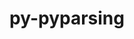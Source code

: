 ---
title: "py-pyparsing"
layout: cache
categories: [package, develop]
meta: {"versions": ["3.0.6", "3.0.9"], "compilers": ["gcc@=11.1.0", "gcc@=11.3.0", "gcc@=7.3.1", "gcc@=7.5.0", "gcc@=8.4.0"], "oss": ["amzn2", "ubuntu18.04", "ubuntu20.04", "ubuntu22.04"], "platforms": ["linux"], "targets": ["ivybridge", "ppc64le", "x86_64", "x86_64_v3"], "stacks": ["data-vis-sdk", "e4s", "e4s-power", "ml-linux-x86_64-cpu", "ml-linux-x86_64-cuda", "ml-linux-x86_64-rocm", "radiuss", "tutorial"], "num_specs": 97, "num_specs_by_stack": {"radiuss": 75, "tutorial": 1, "e4s-power": 2, "data-vis-sdk": 2, "e4s": 3, "ml-linux-x86_64-cpu": 5, "ml-linux-x86_64-rocm": 4, "ml-linux-x86_64-cuda": 5}}
spec_details: [{"hash": "6eab7hojpsr26nyux6ymzjxbr7caxrgn", "compiler": "gcc@=7.3.1", "versions": ["3.0.9"], "os": "amzn2", "platform": "linux", "target": "ivybridge", "variants": ["build_system=python_pip"], "stacks": [], "size": "-", "tarball": "https://binaries.spack.io/develop/build_cache/linux-amzn2-ivybridge/gcc-7.3.1/py-pyparsing-3.0.9/linux-amzn2-ivybridge-gcc-7.3.1-py-pyparsing-3.0.9-6eab7hojpsr26nyux6ymzjxbr7caxrgn.spack"}, {"hash": "jjn2sfszaa3foebxvyvkwyo4tvmhubjy", "compiler": "gcc@=7.3.1", "versions": ["3.0.9"], "os": "amzn2", "platform": "linux", "target": "ivybridge", "variants": ["build_system=python_pip"], "stacks": [], "size": "-", "tarball": "https://binaries.spack.io/develop/build_cache/linux-amzn2-ivybridge/gcc-7.3.1/py-pyparsing-3.0.9/linux-amzn2-ivybridge-gcc-7.3.1-py-pyparsing-3.0.9-jjn2sfszaa3foebxvyvkwyo4tvmhubjy.spack"}, {"hash": "g5ir6atklud7c2axrdtz3sztp4mkqqks", "compiler": "gcc@=7.3.1", "versions": ["3.0.9"], "os": "amzn2", "platform": "linux", "target": "ivybridge", "variants": ["build_system=python_pip"], "stacks": [], "size": "-", "tarball": "https://binaries.spack.io/develop/build_cache/linux-amzn2-ivybridge/gcc-7.3.1/py-pyparsing-3.0.9/linux-amzn2-ivybridge-gcc-7.3.1-py-pyparsing-3.0.9-g5ir6atklud7c2axrdtz3sztp4mkqqks.spack"}, {"hash": "4suhq4ezf2lz743jtpaxf5676h5j4vy7", "compiler": "gcc@=7.3.1", "versions": ["3.0.9"], "os": "amzn2", "platform": "linux", "target": "ivybridge", "variants": ["build_system=python_pip"], "stacks": [], "size": "-", "tarball": "https://binaries.spack.io/develop/build_cache/linux-amzn2-ivybridge/gcc-7.3.1/py-pyparsing-3.0.9/linux-amzn2-ivybridge-gcc-7.3.1-py-pyparsing-3.0.9-4suhq4ezf2lz743jtpaxf5676h5j4vy7.spack"}, {"hash": "o3qt3jfb242plnegpaf7z625ng5r3353", "compiler": "gcc@=7.3.1", "versions": ["3.0.9"], "os": "amzn2", "platform": "linux", "target": "x86_64_v3", "variants": ["build_system=python_pip"], "stacks": [], "size": "-", "tarball": "https://binaries.spack.io/develop/build_cache/linux-amzn2-x86_64_v3/gcc-7.3.1/py-pyparsing-3.0.9/linux-amzn2-x86_64_v3-gcc-7.3.1-py-pyparsing-3.0.9-o3qt3jfb242plnegpaf7z625ng5r3353.spack"}, {"hash": "sx33c3pxsw44rz5aovict6h5efrvk4pk", "compiler": "gcc@=7.3.1", "versions": ["3.0.9"], "os": "amzn2", "platform": "linux", "target": "x86_64_v3", "variants": [], "stacks": [], "size": "-", "tarball": "https://binaries.spack.io/develop/build_cache/linux-amzn2-x86_64_v3/gcc-7.3.1/py-pyparsing-3.0.9/linux-amzn2-x86_64_v3-gcc-7.3.1-py-pyparsing-3.0.9-sx33c3pxsw44rz5aovict6h5efrvk4pk.spack"}, {"hash": "yj6ngqzgdegub4tageku7uoeyxsmeyxz", "compiler": "gcc@=7.3.1", "versions": ["3.0.9"], "os": "amzn2", "platform": "linux", "target": "x86_64_v3", "variants": [], "stacks": [], "size": "-", "tarball": "https://binaries.spack.io/develop/build_cache/linux-amzn2-x86_64_v3/gcc-7.3.1/py-pyparsing-3.0.9/linux-amzn2-x86_64_v3-gcc-7.3.1-py-pyparsing-3.0.9-yj6ngqzgdegub4tageku7uoeyxsmeyxz.spack"}, {"hash": "h5failn5tyhzbwj7suad54jhrd42cwac", "compiler": "gcc@=7.3.1", "versions": ["3.0.9"], "os": "amzn2", "platform": "linux", "target": "x86_64_v3", "variants": ["build_system=python_pip"], "stacks": [], "size": "-", "tarball": "https://binaries.spack.io/develop/build_cache/linux-amzn2-x86_64_v3/gcc-7.3.1/py-pyparsing-3.0.9/linux-amzn2-x86_64_v3-gcc-7.3.1-py-pyparsing-3.0.9-h5failn5tyhzbwj7suad54jhrd42cwac.spack"}, {"hash": "5iuyduxvinqh77r6dhel73rtgp56ns6e", "compiler": "gcc@=7.3.1", "versions": ["3.0.9"], "os": "amzn2", "platform": "linux", "target": "x86_64_v3", "variants": ["build_system=python_pip"], "stacks": [], "size": "-", "tarball": "https://binaries.spack.io/develop/build_cache/linux-amzn2-x86_64_v3/gcc-7.3.1/py-pyparsing-3.0.9/linux-amzn2-x86_64_v3-gcc-7.3.1-py-pyparsing-3.0.9-5iuyduxvinqh77r6dhel73rtgp56ns6e.spack"}, {"hash": "kwcgqtyysvcxwqcg6hlax4by2ratp6dj", "compiler": "gcc@=7.5.0", "versions": ["3.0.6"], "os": "ubuntu18.04", "platform": "linux", "target": "x86_64", "variants": [], "stacks": ["radiuss"], "size": "-", "tarball": "https://binaries.spack.io/develop/build_cache/linux-ubuntu18.04-x86_64/gcc-7.5.0/py-pyparsing-3.0.6/linux-ubuntu18.04-x86_64-gcc-7.5.0-py-pyparsing-3.0.6-kwcgqtyysvcxwqcg6hlax4by2ratp6dj.spack"}, {"hash": "eker4owxdkiyov25nwmnqyddxrpr2sua", "compiler": "gcc@=7.5.0", "versions": ["3.0.6"], "os": "ubuntu18.04", "platform": "linux", "target": "x86_64", "variants": [], "stacks": ["radiuss"], "size": "-", "tarball": "https://binaries.spack.io/develop/build_cache/linux-ubuntu18.04-x86_64/gcc-7.5.0/py-pyparsing-3.0.6/linux-ubuntu18.04-x86_64-gcc-7.5.0-py-pyparsing-3.0.6-eker4owxdkiyov25nwmnqyddxrpr2sua.spack"}, {"hash": "bi6bdtulbajnmavhscx3pvhd55yptgra", "compiler": "gcc@=7.5.0", "versions": ["3.0.6"], "os": "ubuntu18.04", "platform": "linux", "target": "x86_64", "variants": [], "stacks": ["radiuss"], "size": "-", "tarball": "https://binaries.spack.io/develop/build_cache/linux-ubuntu18.04-x86_64/gcc-7.5.0/py-pyparsing-3.0.6/linux-ubuntu18.04-x86_64-gcc-7.5.0-py-pyparsing-3.0.6-bi6bdtulbajnmavhscx3pvhd55yptgra.spack"}, {"hash": "d2oygwkuydjeg7xno7f6ghobtv46t6e3", "compiler": "gcc@=7.5.0", "versions": ["3.0.6"], "os": "ubuntu18.04", "platform": "linux", "target": "x86_64", "variants": [], "stacks": ["radiuss"], "size": "-", "tarball": "https://binaries.spack.io/develop/build_cache/linux-ubuntu18.04-x86_64/gcc-7.5.0/py-pyparsing-3.0.6/linux-ubuntu18.04-x86_64-gcc-7.5.0-py-pyparsing-3.0.6-d2oygwkuydjeg7xno7f6ghobtv46t6e3.spack"}, {"hash": "ynpvetulfb4dreph3tditbsetzxo7srx", "compiler": "gcc@=7.5.0", "versions": ["3.0.6"], "os": "ubuntu18.04", "platform": "linux", "target": "x86_64", "variants": [], "stacks": ["radiuss"], "size": "-", "tarball": "https://binaries.spack.io/develop/build_cache/linux-ubuntu18.04-x86_64/gcc-7.5.0/py-pyparsing-3.0.6/linux-ubuntu18.04-x86_64-gcc-7.5.0-py-pyparsing-3.0.6-ynpvetulfb4dreph3tditbsetzxo7srx.spack"}, {"hash": "lif3ju64g6nenwte5of6t425th2wjoo6", "compiler": "gcc@=7.5.0", "versions": ["3.0.6"], "os": "ubuntu18.04", "platform": "linux", "target": "x86_64", "variants": [], "stacks": ["radiuss"], "size": "-", "tarball": "https://binaries.spack.io/develop/build_cache/linux-ubuntu18.04-x86_64/gcc-7.5.0/py-pyparsing-3.0.6/linux-ubuntu18.04-x86_64-gcc-7.5.0-py-pyparsing-3.0.6-lif3ju64g6nenwte5of6t425th2wjoo6.spack"}, {"hash": "7at2zskxthhsd5rgnx7srchodvubu75g", "compiler": "gcc@=7.5.0", "versions": ["3.0.6"], "os": "ubuntu18.04", "platform": "linux", "target": "x86_64", "variants": [], "stacks": ["radiuss"], "size": "-", "tarball": "https://binaries.spack.io/develop/build_cache/linux-ubuntu18.04-x86_64/gcc-7.5.0/py-pyparsing-3.0.6/linux-ubuntu18.04-x86_64-gcc-7.5.0-py-pyparsing-3.0.6-7at2zskxthhsd5rgnx7srchodvubu75g.spack"}, {"hash": "wilnvvcqv3lz3egteqsjyghjujhao5w7", "compiler": "gcc@=7.5.0", "versions": ["3.0.6"], "os": "ubuntu18.04", "platform": "linux", "target": "x86_64", "variants": [], "stacks": ["radiuss"], "size": "-", "tarball": "https://binaries.spack.io/develop/build_cache/linux-ubuntu18.04-x86_64/gcc-7.5.0/py-pyparsing-3.0.6/linux-ubuntu18.04-x86_64-gcc-7.5.0-py-pyparsing-3.0.6-wilnvvcqv3lz3egteqsjyghjujhao5w7.spack"}, {"hash": "ycetvnrrid4lzaew7jcde5uqdhebm6co", "compiler": "gcc@=7.5.0", "versions": ["3.0.6"], "os": "ubuntu18.04", "platform": "linux", "target": "x86_64", "variants": [], "stacks": ["radiuss"], "size": "-", "tarball": "https://binaries.spack.io/develop/build_cache/linux-ubuntu18.04-x86_64/gcc-7.5.0/py-pyparsing-3.0.6/linux-ubuntu18.04-x86_64-gcc-7.5.0-py-pyparsing-3.0.6-ycetvnrrid4lzaew7jcde5uqdhebm6co.spack"}, {"hash": "iwmnsnwdb74vpmq6gzvnw47dzos74j5l", "compiler": "gcc@=7.5.0", "versions": ["3.0.6"], "os": "ubuntu18.04", "platform": "linux", "target": "x86_64", "variants": [], "stacks": ["radiuss"], "size": "-", "tarball": "https://binaries.spack.io/develop/build_cache/linux-ubuntu18.04-x86_64/gcc-7.5.0/py-pyparsing-3.0.6/linux-ubuntu18.04-x86_64-gcc-7.5.0-py-pyparsing-3.0.6-iwmnsnwdb74vpmq6gzvnw47dzos74j5l.spack"}, {"hash": "lawbgk5xebprybsckkjbeqiioj6vhscf", "compiler": "gcc@=7.5.0", "versions": ["3.0.6"], "os": "ubuntu18.04", "platform": "linux", "target": "x86_64", "variants": [], "stacks": ["radiuss"], "size": "-", "tarball": "https://binaries.spack.io/develop/build_cache/linux-ubuntu18.04-x86_64/gcc-7.5.0/py-pyparsing-3.0.6/linux-ubuntu18.04-x86_64-gcc-7.5.0-py-pyparsing-3.0.6-lawbgk5xebprybsckkjbeqiioj6vhscf.spack"}, {"hash": "i6w7y4po4geitzfren2mst7giwpgnpvo", "compiler": "gcc@=7.5.0", "versions": ["3.0.6"], "os": "ubuntu18.04", "platform": "linux", "target": "x86_64", "variants": [], "stacks": ["radiuss"], "size": "-", "tarball": "https://binaries.spack.io/develop/build_cache/linux-ubuntu18.04-x86_64/gcc-7.5.0/py-pyparsing-3.0.6/linux-ubuntu18.04-x86_64-gcc-7.5.0-py-pyparsing-3.0.6-i6w7y4po4geitzfren2mst7giwpgnpvo.spack"}, {"hash": "6npvcsxiodmv2yjgqnae776lcjnginnm", "compiler": "gcc@=7.5.0", "versions": ["3.0.6"], "os": "ubuntu18.04", "platform": "linux", "target": "x86_64", "variants": [], "stacks": ["radiuss"], "size": "-", "tarball": "https://binaries.spack.io/develop/build_cache/linux-ubuntu18.04-x86_64/gcc-7.5.0/py-pyparsing-3.0.6/linux-ubuntu18.04-x86_64-gcc-7.5.0-py-pyparsing-3.0.6-6npvcsxiodmv2yjgqnae776lcjnginnm.spack"}, {"hash": "p36qjyed6xqqemzw6ipy65snlo5gzch4", "compiler": "gcc@=7.5.0", "versions": ["3.0.6"], "os": "ubuntu18.04", "platform": "linux", "target": "x86_64", "variants": [], "stacks": ["radiuss"], "size": "-", "tarball": "https://binaries.spack.io/develop/build_cache/linux-ubuntu18.04-x86_64/gcc-7.5.0/py-pyparsing-3.0.6/linux-ubuntu18.04-x86_64-gcc-7.5.0-py-pyparsing-3.0.6-p36qjyed6xqqemzw6ipy65snlo5gzch4.spack"}, {"hash": "yhdzvwleeqkhag26i7ym3rkkfzvcg5ff", "compiler": "gcc@=7.5.0", "versions": ["3.0.6"], "os": "ubuntu18.04", "platform": "linux", "target": "x86_64", "variants": [], "stacks": ["radiuss"], "size": "-", "tarball": "https://binaries.spack.io/develop/build_cache/linux-ubuntu18.04-x86_64/gcc-7.5.0/py-pyparsing-3.0.6/linux-ubuntu18.04-x86_64-gcc-7.5.0-py-pyparsing-3.0.6-yhdzvwleeqkhag26i7ym3rkkfzvcg5ff.spack"}, {"hash": "b5yyvbiceipjefwg2us3h7yadhzsxcdq", "compiler": "gcc@=7.5.0", "versions": ["3.0.6"], "os": "ubuntu18.04", "platform": "linux", "target": "x86_64", "variants": [], "stacks": ["radiuss"], "size": "-", "tarball": "https://binaries.spack.io/develop/build_cache/linux-ubuntu18.04-x86_64/gcc-7.5.0/py-pyparsing-3.0.6/linux-ubuntu18.04-x86_64-gcc-7.5.0-py-pyparsing-3.0.6-b5yyvbiceipjefwg2us3h7yadhzsxcdq.spack"}, {"hash": "aaep2ypedyzksh7i7bgdyng6kpta5gmq", "compiler": "gcc@=7.5.0", "versions": ["3.0.6"], "os": "ubuntu18.04", "platform": "linux", "target": "x86_64", "variants": [], "stacks": ["radiuss"], "size": "-", "tarball": "https://binaries.spack.io/develop/build_cache/linux-ubuntu18.04-x86_64/gcc-7.5.0/py-pyparsing-3.0.6/linux-ubuntu18.04-x86_64-gcc-7.5.0-py-pyparsing-3.0.6-aaep2ypedyzksh7i7bgdyng6kpta5gmq.spack"}, {"hash": "5oolqrqlqp2ny7amzn5zktmq33f56efp", "compiler": "gcc@=7.5.0", "versions": ["3.0.6"], "os": "ubuntu18.04", "platform": "linux", "target": "x86_64", "variants": [], "stacks": ["radiuss"], "size": "-", "tarball": "https://binaries.spack.io/develop/build_cache/linux-ubuntu18.04-x86_64/gcc-7.5.0/py-pyparsing-3.0.6/linux-ubuntu18.04-x86_64-gcc-7.5.0-py-pyparsing-3.0.6-5oolqrqlqp2ny7amzn5zktmq33f56efp.spack"}, {"hash": "5ut4a63ztm7wui6iqq6ms2bbpba4dskj", "compiler": "gcc@=7.5.0", "versions": ["3.0.6"], "os": "ubuntu18.04", "platform": "linux", "target": "x86_64", "variants": [], "stacks": ["radiuss"], "size": "-", "tarball": "https://binaries.spack.io/develop/build_cache/linux-ubuntu18.04-x86_64/gcc-7.5.0/py-pyparsing-3.0.6/linux-ubuntu18.04-x86_64-gcc-7.5.0-py-pyparsing-3.0.6-5ut4a63ztm7wui6iqq6ms2bbpba4dskj.spack"}, {"hash": "k6dtsvfjzgducokjosk3cugmvmlrlt6r", "compiler": "gcc@=7.5.0", "versions": ["3.0.6"], "os": "ubuntu18.04", "platform": "linux", "target": "x86_64", "variants": [], "stacks": ["radiuss"], "size": "-", "tarball": "https://binaries.spack.io/develop/build_cache/linux-ubuntu18.04-x86_64/gcc-7.5.0/py-pyparsing-3.0.6/linux-ubuntu18.04-x86_64-gcc-7.5.0-py-pyparsing-3.0.6-k6dtsvfjzgducokjosk3cugmvmlrlt6r.spack"}, {"hash": "o5v4j4aw5mn2vp2bs7mnq45ct7zr3c4v", "compiler": "gcc@=7.5.0", "versions": ["3.0.6"], "os": "ubuntu18.04", "platform": "linux", "target": "x86_64", "variants": [], "stacks": ["radiuss"], "size": "-", "tarball": "https://binaries.spack.io/develop/build_cache/linux-ubuntu18.04-x86_64/gcc-7.5.0/py-pyparsing-3.0.6/linux-ubuntu18.04-x86_64-gcc-7.5.0-py-pyparsing-3.0.6-o5v4j4aw5mn2vp2bs7mnq45ct7zr3c4v.spack"}, {"hash": "37nnlb57auewbe2zfdshefg3twebxpgi", "compiler": "gcc@=7.5.0", "versions": ["3.0.6"], "os": "ubuntu18.04", "platform": "linux", "target": "x86_64", "variants": [], "stacks": ["radiuss"], "size": "-", "tarball": "https://binaries.spack.io/develop/build_cache/linux-ubuntu18.04-x86_64/gcc-7.5.0/py-pyparsing-3.0.6/linux-ubuntu18.04-x86_64-gcc-7.5.0-py-pyparsing-3.0.6-37nnlb57auewbe2zfdshefg3twebxpgi.spack"}, {"hash": "ib4xvl2ynzeqikhcol252zgpeoyragpq", "compiler": "gcc@=7.5.0", "versions": ["3.0.6"], "os": "ubuntu18.04", "platform": "linux", "target": "x86_64", "variants": [], "stacks": ["radiuss"], "size": "-", "tarball": "https://binaries.spack.io/develop/build_cache/linux-ubuntu18.04-x86_64/gcc-7.5.0/py-pyparsing-3.0.6/linux-ubuntu18.04-x86_64-gcc-7.5.0-py-pyparsing-3.0.6-ib4xvl2ynzeqikhcol252zgpeoyragpq.spack"}, {"hash": "osqnmudjxmbxoikrvzehggsshxxgbzo2", "compiler": "gcc@=7.5.0", "versions": ["3.0.6"], "os": "ubuntu18.04", "platform": "linux", "target": "x86_64", "variants": [], "stacks": ["radiuss"], "size": "-", "tarball": "https://binaries.spack.io/develop/build_cache/linux-ubuntu18.04-x86_64/gcc-7.5.0/py-pyparsing-3.0.6/linux-ubuntu18.04-x86_64-gcc-7.5.0-py-pyparsing-3.0.6-osqnmudjxmbxoikrvzehggsshxxgbzo2.spack"}, {"hash": "2pjbiv7x6szrifkyfkhhyiywgeuuwxzh", "compiler": "gcc@=7.5.0", "versions": ["3.0.6"], "os": "ubuntu18.04", "platform": "linux", "target": "x86_64", "variants": [], "stacks": ["radiuss"], "size": "-", "tarball": "https://binaries.spack.io/develop/build_cache/linux-ubuntu18.04-x86_64/gcc-7.5.0/py-pyparsing-3.0.6/linux-ubuntu18.04-x86_64-gcc-7.5.0-py-pyparsing-3.0.6-2pjbiv7x6szrifkyfkhhyiywgeuuwxzh.spack"}, {"hash": "kw7zjlf67bemsnahawrcjniiu5jxdy3i", "compiler": "gcc@=7.5.0", "versions": ["3.0.6"], "os": "ubuntu18.04", "platform": "linux", "target": "x86_64", "variants": [], "stacks": ["radiuss"], "size": "-", "tarball": "https://binaries.spack.io/develop/build_cache/linux-ubuntu18.04-x86_64/gcc-7.5.0/py-pyparsing-3.0.6/linux-ubuntu18.04-x86_64-gcc-7.5.0-py-pyparsing-3.0.6-kw7zjlf67bemsnahawrcjniiu5jxdy3i.spack"}, {"hash": "cizbwhnubae5w3ro23lthc2exfxxqubb", "compiler": "gcc@=7.5.0", "versions": ["3.0.6"], "os": "ubuntu18.04", "platform": "linux", "target": "x86_64", "variants": [], "stacks": ["radiuss"], "size": "-", "tarball": "https://binaries.spack.io/develop/build_cache/linux-ubuntu18.04-x86_64/gcc-7.5.0/py-pyparsing-3.0.6/linux-ubuntu18.04-x86_64-gcc-7.5.0-py-pyparsing-3.0.6-cizbwhnubae5w3ro23lthc2exfxxqubb.spack"}, {"hash": "ovcsbycfpf4vr62qb4npbznaiu7hh73l", "compiler": "gcc@=7.5.0", "versions": ["3.0.6"], "os": "ubuntu18.04", "platform": "linux", "target": "x86_64", "variants": [], "stacks": ["radiuss"], "size": "-", "tarball": "https://binaries.spack.io/develop/build_cache/linux-ubuntu18.04-x86_64/gcc-7.5.0/py-pyparsing-3.0.6/linux-ubuntu18.04-x86_64-gcc-7.5.0-py-pyparsing-3.0.6-ovcsbycfpf4vr62qb4npbznaiu7hh73l.spack"}, {"hash": "rn7azeptlv4ewfkaki2b2gbp44yagptu", "compiler": "gcc@=7.5.0", "versions": ["3.0.6"], "os": "ubuntu18.04", "platform": "linux", "target": "x86_64", "variants": [], "stacks": ["radiuss"], "size": "-", "tarball": "https://binaries.spack.io/develop/build_cache/linux-ubuntu18.04-x86_64/gcc-7.5.0/py-pyparsing-3.0.6/linux-ubuntu18.04-x86_64-gcc-7.5.0-py-pyparsing-3.0.6-rn7azeptlv4ewfkaki2b2gbp44yagptu.spack"}, {"hash": "hamjbgosc7bl5vcxguoysrvsnlp5prg7", "compiler": "gcc@=7.5.0", "versions": ["3.0.6"], "os": "ubuntu18.04", "platform": "linux", "target": "x86_64", "variants": [], "stacks": ["radiuss"], "size": "-", "tarball": "https://binaries.spack.io/develop/build_cache/linux-ubuntu18.04-x86_64/gcc-7.5.0/py-pyparsing-3.0.6/linux-ubuntu18.04-x86_64-gcc-7.5.0-py-pyparsing-3.0.6-hamjbgosc7bl5vcxguoysrvsnlp5prg7.spack"}, {"hash": "4zcibw3zhyd7dxx6ebupoyd2gwxiv5ea", "compiler": "gcc@=7.5.0", "versions": ["3.0.9"], "os": "ubuntu18.04", "platform": "linux", "target": "x86_64", "variants": ["build_system=python_pip"], "stacks": ["radiuss"], "size": "-", "tarball": "https://binaries.spack.io/develop/build_cache/linux-ubuntu18.04-x86_64/gcc-7.5.0/py-pyparsing-3.0.9/linux-ubuntu18.04-x86_64-gcc-7.5.0-py-pyparsing-3.0.9-4zcibw3zhyd7dxx6ebupoyd2gwxiv5ea.spack"}, {"hash": "nmbgl6jlu725mmgisb7266sn6rwgheai", "compiler": "gcc@=7.5.0", "versions": ["3.0.9"], "os": "ubuntu18.04", "platform": "linux", "target": "x86_64", "variants": ["build_system=python_pip"], "stacks": ["radiuss"], "size": "-", "tarball": "https://binaries.spack.io/develop/build_cache/linux-ubuntu18.04-x86_64/gcc-7.5.0/py-pyparsing-3.0.9/linux-ubuntu18.04-x86_64-gcc-7.5.0-py-pyparsing-3.0.9-nmbgl6jlu725mmgisb7266sn6rwgheai.spack"}, {"hash": "m3tti22tqrwr5kurb7x5ll5pvxhk6sjj", "compiler": "gcc@=7.5.0", "versions": ["3.0.9"], "os": "ubuntu18.04", "platform": "linux", "target": "x86_64", "variants": ["build_system=python_pip"], "stacks": ["radiuss"], "size": "-", "tarball": "https://binaries.spack.io/develop/build_cache/linux-ubuntu18.04-x86_64/gcc-7.5.0/py-pyparsing-3.0.9/linux-ubuntu18.04-x86_64-gcc-7.5.0-py-pyparsing-3.0.9-m3tti22tqrwr5kurb7x5ll5pvxhk6sjj.spack"}, {"hash": "vxtshypx2b3cytwbhk3sgljbqrf35ola", "compiler": "gcc@=7.5.0", "versions": ["3.0.9"], "os": "ubuntu18.04", "platform": "linux", "target": "x86_64", "variants": ["build_system=python_pip"], "stacks": ["radiuss"], "size": "-", "tarball": "https://binaries.spack.io/develop/build_cache/linux-ubuntu18.04-x86_64/gcc-7.5.0/py-pyparsing-3.0.9/linux-ubuntu18.04-x86_64-gcc-7.5.0-py-pyparsing-3.0.9-vxtshypx2b3cytwbhk3sgljbqrf35ola.spack"}, {"hash": "ekljaq7ut3hujpx76wbikvbqz5b5bg2m", "compiler": "gcc@=7.5.0", "versions": ["3.0.6"], "os": "ubuntu18.04", "platform": "linux", "target": "x86_64", "variants": [], "stacks": ["radiuss"], "size": "-", "tarball": "https://binaries.spack.io/develop/build_cache/linux-ubuntu18.04-x86_64/gcc-7.5.0/py-pyparsing-3.0.6/linux-ubuntu18.04-x86_64-gcc-7.5.0-py-pyparsing-3.0.6-ekljaq7ut3hujpx76wbikvbqz5b5bg2m.spack"}, {"hash": "vyziv7gpqwee66nqulefgcjkq3o3qznr", "compiler": "gcc@=7.5.0", "versions": ["3.0.6"], "os": "ubuntu18.04", "platform": "linux", "target": "x86_64", "variants": [], "stacks": ["radiuss"], "size": "-", "tarball": "https://binaries.spack.io/develop/build_cache/linux-ubuntu18.04-x86_64/gcc-7.5.0/py-pyparsing-3.0.6/linux-ubuntu18.04-x86_64-gcc-7.5.0-py-pyparsing-3.0.6-vyziv7gpqwee66nqulefgcjkq3o3qznr.spack"}, {"hash": "7ekfsvsiltsjdq3qbin5a2vfajd6ddh6", "compiler": "gcc@=7.5.0", "versions": ["3.0.6"], "os": "ubuntu18.04", "platform": "linux", "target": "x86_64", "variants": [], "stacks": ["radiuss"], "size": "-", "tarball": "https://binaries.spack.io/develop/build_cache/linux-ubuntu18.04-x86_64/gcc-7.5.0/py-pyparsing-3.0.6/linux-ubuntu18.04-x86_64-gcc-7.5.0-py-pyparsing-3.0.6-7ekfsvsiltsjdq3qbin5a2vfajd6ddh6.spack"}, {"hash": "w47mpiii4sd6xcc56thqq2aech4nrwgu", "compiler": "gcc@=7.5.0", "versions": ["3.0.6"], "os": "ubuntu18.04", "platform": "linux", "target": "x86_64", "variants": [], "stacks": ["radiuss"], "size": "-", "tarball": "https://binaries.spack.io/develop/build_cache/linux-ubuntu18.04-x86_64/gcc-7.5.0/py-pyparsing-3.0.6/linux-ubuntu18.04-x86_64-gcc-7.5.0-py-pyparsing-3.0.6-w47mpiii4sd6xcc56thqq2aech4nrwgu.spack"}, {"hash": "ezh7ln4lsnzfjsnqlyamzn4ek34psaem", "compiler": "gcc@=7.5.0", "versions": ["3.0.6"], "os": "ubuntu18.04", "platform": "linux", "target": "x86_64", "variants": [], "stacks": ["radiuss"], "size": "-", "tarball": "https://binaries.spack.io/develop/build_cache/linux-ubuntu18.04-x86_64/gcc-7.5.0/py-pyparsing-3.0.6/linux-ubuntu18.04-x86_64-gcc-7.5.0-py-pyparsing-3.0.6-ezh7ln4lsnzfjsnqlyamzn4ek34psaem.spack"}, {"hash": "2ps7gcwu2ik5cfghqe4lvzbjic6w2hqz", "compiler": "gcc@=7.5.0", "versions": ["3.0.6"], "os": "ubuntu18.04", "platform": "linux", "target": "x86_64", "variants": [], "stacks": ["radiuss"], "size": "-", "tarball": "https://binaries.spack.io/develop/build_cache/linux-ubuntu18.04-x86_64/gcc-7.5.0/py-pyparsing-3.0.6/linux-ubuntu18.04-x86_64-gcc-7.5.0-py-pyparsing-3.0.6-2ps7gcwu2ik5cfghqe4lvzbjic6w2hqz.spack"}, {"hash": "osl6jm35wsydcbsmp4pis75ud6cljs63", "compiler": "gcc@=7.5.0", "versions": ["3.0.6"], "os": "ubuntu18.04", "platform": "linux", "target": "x86_64", "variants": [], "stacks": ["radiuss"], "size": "-", "tarball": "https://binaries.spack.io/develop/build_cache/linux-ubuntu18.04-x86_64/gcc-7.5.0/py-pyparsing-3.0.6/linux-ubuntu18.04-x86_64-gcc-7.5.0-py-pyparsing-3.0.6-osl6jm35wsydcbsmp4pis75ud6cljs63.spack"}, {"hash": "t2uizzapmotasvhutzlfurj2o4iabzoo", "compiler": "gcc@=7.5.0", "versions": ["3.0.6"], "os": "ubuntu18.04", "platform": "linux", "target": "x86_64", "variants": [], "stacks": ["radiuss"], "size": "-", "tarball": "https://binaries.spack.io/develop/build_cache/linux-ubuntu18.04-x86_64/gcc-7.5.0/py-pyparsing-3.0.6/linux-ubuntu18.04-x86_64-gcc-7.5.0-py-pyparsing-3.0.6-t2uizzapmotasvhutzlfurj2o4iabzoo.spack"}, {"hash": "ksf7vvrlzfwh5l3lbrjgladl5kcrdvgf", "compiler": "gcc@=7.5.0", "versions": ["3.0.6"], "os": "ubuntu18.04", "platform": "linux", "target": "x86_64", "variants": [], "stacks": ["radiuss"], "size": "-", "tarball": "https://binaries.spack.io/develop/build_cache/linux-ubuntu18.04-x86_64/gcc-7.5.0/py-pyparsing-3.0.6/linux-ubuntu18.04-x86_64-gcc-7.5.0-py-pyparsing-3.0.6-ksf7vvrlzfwh5l3lbrjgladl5kcrdvgf.spack"}, {"hash": "3me2erfmbwbdpiz5muef5cmoupkn7ua7", "compiler": "gcc@=7.5.0", "versions": ["3.0.6"], "os": "ubuntu18.04", "platform": "linux", "target": "x86_64", "variants": [], "stacks": ["radiuss"], "size": "-", "tarball": "https://binaries.spack.io/develop/build_cache/linux-ubuntu18.04-x86_64/gcc-7.5.0/py-pyparsing-3.0.6/linux-ubuntu18.04-x86_64-gcc-7.5.0-py-pyparsing-3.0.6-3me2erfmbwbdpiz5muef5cmoupkn7ua7.spack"}, {"hash": "dkcfvzzjsthxka243oe6xp3m5tmgsdph", "compiler": "gcc@=7.5.0", "versions": ["3.0.6"], "os": "ubuntu18.04", "platform": "linux", "target": "x86_64", "variants": [], "stacks": ["radiuss"], "size": "-", "tarball": "https://binaries.spack.io/develop/build_cache/linux-ubuntu18.04-x86_64/gcc-7.5.0/py-pyparsing-3.0.6/linux-ubuntu18.04-x86_64-gcc-7.5.0-py-pyparsing-3.0.6-dkcfvzzjsthxka243oe6xp3m5tmgsdph.spack"}, {"hash": "fblfcshylef3vqrs2lfmzcla7myd7ojq", "compiler": "gcc@=7.5.0", "versions": ["3.0.6"], "os": "ubuntu18.04", "platform": "linux", "target": "x86_64", "variants": [], "stacks": ["radiuss"], "size": "-", "tarball": "https://binaries.spack.io/develop/build_cache/linux-ubuntu18.04-x86_64/gcc-7.5.0/py-pyparsing-3.0.6/linux-ubuntu18.04-x86_64-gcc-7.5.0-py-pyparsing-3.0.6-fblfcshylef3vqrs2lfmzcla7myd7ojq.spack"}, {"hash": "pxt5epxghtmoikyqevq4hj7blcvrnpgs", "compiler": "gcc@=7.5.0", "versions": ["3.0.6"], "os": "ubuntu18.04", "platform": "linux", "target": "x86_64", "variants": [], "stacks": ["radiuss"], "size": "-", "tarball": "https://binaries.spack.io/develop/build_cache/linux-ubuntu18.04-x86_64/gcc-7.5.0/py-pyparsing-3.0.6/linux-ubuntu18.04-x86_64-gcc-7.5.0-py-pyparsing-3.0.6-pxt5epxghtmoikyqevq4hj7blcvrnpgs.spack"}, {"hash": "twcztjunnmmy3llvig3kvrkdizag4jsw", "compiler": "gcc@=7.5.0", "versions": ["3.0.6"], "os": "ubuntu18.04", "platform": "linux", "target": "x86_64", "variants": [], "stacks": ["radiuss"], "size": "-", "tarball": "https://binaries.spack.io/develop/build_cache/linux-ubuntu18.04-x86_64/gcc-7.5.0/py-pyparsing-3.0.6/linux-ubuntu18.04-x86_64-gcc-7.5.0-py-pyparsing-3.0.6-twcztjunnmmy3llvig3kvrkdizag4jsw.spack"}, {"hash": "ix3cce2ie5rc6al4wlhpxidjhiwo6gol", "compiler": "gcc@=7.5.0", "versions": ["3.0.6"], "os": "ubuntu18.04", "platform": "linux", "target": "x86_64", "variants": [], "stacks": ["radiuss"], "size": "-", "tarball": "https://binaries.spack.io/develop/build_cache/linux-ubuntu18.04-x86_64/gcc-7.5.0/py-pyparsing-3.0.6/linux-ubuntu18.04-x86_64-gcc-7.5.0-py-pyparsing-3.0.6-ix3cce2ie5rc6al4wlhpxidjhiwo6gol.spack"}, {"hash": "iameiqhwfwbnz6tpwltw4wvhe4q4fd3g", "compiler": "gcc@=7.5.0", "versions": ["3.0.6"], "os": "ubuntu18.04", "platform": "linux", "target": "x86_64", "variants": [], "stacks": ["radiuss"], "size": "-", "tarball": "https://binaries.spack.io/develop/build_cache/linux-ubuntu18.04-x86_64/gcc-7.5.0/py-pyparsing-3.0.6/linux-ubuntu18.04-x86_64-gcc-7.5.0-py-pyparsing-3.0.6-iameiqhwfwbnz6tpwltw4wvhe4q4fd3g.spack"}, {"hash": "umsfl4ou2f32ryuaegoqehtwkkl7a2oc", "compiler": "gcc@=7.5.0", "versions": ["3.0.6"], "os": "ubuntu18.04", "platform": "linux", "target": "x86_64", "variants": [], "stacks": ["radiuss"], "size": "-", "tarball": "https://binaries.spack.io/develop/build_cache/linux-ubuntu18.04-x86_64/gcc-7.5.0/py-pyparsing-3.0.6/linux-ubuntu18.04-x86_64-gcc-7.5.0-py-pyparsing-3.0.6-umsfl4ou2f32ryuaegoqehtwkkl7a2oc.spack"}, {"hash": "rvs5gyxjz3w5r3mmcqsmitko2ovpoduq", "compiler": "gcc@=7.5.0", "versions": ["3.0.6"], "os": "ubuntu18.04", "platform": "linux", "target": "x86_64", "variants": [], "stacks": ["radiuss"], "size": "-", "tarball": "https://binaries.spack.io/develop/build_cache/linux-ubuntu18.04-x86_64/gcc-7.5.0/py-pyparsing-3.0.6/linux-ubuntu18.04-x86_64-gcc-7.5.0-py-pyparsing-3.0.6-rvs5gyxjz3w5r3mmcqsmitko2ovpoduq.spack"}, {"hash": "motei2qjkolypjzxz7qcqx6dqebo4zea", "compiler": "gcc@=7.5.0", "versions": ["3.0.6"], "os": "ubuntu18.04", "platform": "linux", "target": "x86_64", "variants": [], "stacks": ["radiuss"], "size": "-", "tarball": "https://binaries.spack.io/develop/build_cache/linux-ubuntu18.04-x86_64/gcc-7.5.0/py-pyparsing-3.0.6/linux-ubuntu18.04-x86_64-gcc-7.5.0-py-pyparsing-3.0.6-motei2qjkolypjzxz7qcqx6dqebo4zea.spack"}, {"hash": "mdkl3cbhditumdz73xbhtmernbf6xse5", "compiler": "gcc@=7.5.0", "versions": ["3.0.6"], "os": "ubuntu18.04", "platform": "linux", "target": "x86_64", "variants": [], "stacks": ["radiuss"], "size": "-", "tarball": "https://binaries.spack.io/develop/build_cache/linux-ubuntu18.04-x86_64/gcc-7.5.0/py-pyparsing-3.0.6/linux-ubuntu18.04-x86_64-gcc-7.5.0-py-pyparsing-3.0.6-mdkl3cbhditumdz73xbhtmernbf6xse5.spack"}, {"hash": "kn5wiwhjezlwwjt3wte6jxviuf6h36tx", "compiler": "gcc@=7.5.0", "versions": ["3.0.6"], "os": "ubuntu18.04", "platform": "linux", "target": "x86_64", "variants": [], "stacks": ["radiuss"], "size": "-", "tarball": "https://binaries.spack.io/develop/build_cache/linux-ubuntu18.04-x86_64/gcc-7.5.0/py-pyparsing-3.0.6/linux-ubuntu18.04-x86_64-gcc-7.5.0-py-pyparsing-3.0.6-kn5wiwhjezlwwjt3wte6jxviuf6h36tx.spack"}, {"hash": "zfcfzixnuhixohk2prz6dgob3xwimqf6", "compiler": "gcc@=7.5.0", "versions": ["3.0.6"], "os": "ubuntu18.04", "platform": "linux", "target": "x86_64", "variants": [], "stacks": ["radiuss"], "size": "-", "tarball": "https://binaries.spack.io/develop/build_cache/linux-ubuntu18.04-x86_64/gcc-7.5.0/py-pyparsing-3.0.6/linux-ubuntu18.04-x86_64-gcc-7.5.0-py-pyparsing-3.0.6-zfcfzixnuhixohk2prz6dgob3xwimqf6.spack"}, {"hash": "gv3ows7l5ly65lhaqopfs6vfwsirbevl", "compiler": "gcc@=7.5.0", "versions": ["3.0.6"], "os": "ubuntu18.04", "platform": "linux", "target": "x86_64", "variants": [], "stacks": ["radiuss"], "size": "-", "tarball": "https://binaries.spack.io/develop/build_cache/linux-ubuntu18.04-x86_64/gcc-7.5.0/py-pyparsing-3.0.6/linux-ubuntu18.04-x86_64-gcc-7.5.0-py-pyparsing-3.0.6-gv3ows7l5ly65lhaqopfs6vfwsirbevl.spack"}, {"hash": "gkxvxilijmahkctkgqbyu6mqqrc65wue", "compiler": "gcc@=7.5.0", "versions": ["3.0.6"], "os": "ubuntu18.04", "platform": "linux", "target": "x86_64", "variants": [], "stacks": ["radiuss"], "size": "-", "tarball": "https://binaries.spack.io/develop/build_cache/linux-ubuntu18.04-x86_64/gcc-7.5.0/py-pyparsing-3.0.6/linux-ubuntu18.04-x86_64-gcc-7.5.0-py-pyparsing-3.0.6-gkxvxilijmahkctkgqbyu6mqqrc65wue.spack"}, {"hash": "eatwjulhncj4p3in2og2wclo7s7wg3qh", "compiler": "gcc@=7.5.0", "versions": ["3.0.6"], "os": "ubuntu18.04", "platform": "linux", "target": "x86_64", "variants": [], "stacks": ["radiuss"], "size": "-", "tarball": "https://binaries.spack.io/develop/build_cache/linux-ubuntu18.04-x86_64/gcc-7.5.0/py-pyparsing-3.0.6/linux-ubuntu18.04-x86_64-gcc-7.5.0-py-pyparsing-3.0.6-eatwjulhncj4p3in2og2wclo7s7wg3qh.spack"}, {"hash": "dk3ujjqibp62pgv6bikh32r6yoaztwff", "compiler": "gcc@=7.5.0", "versions": ["3.0.6"], "os": "ubuntu18.04", "platform": "linux", "target": "x86_64", "variants": [], "stacks": ["radiuss"], "size": "-", "tarball": "https://binaries.spack.io/develop/build_cache/linux-ubuntu18.04-x86_64/gcc-7.5.0/py-pyparsing-3.0.6/linux-ubuntu18.04-x86_64-gcc-7.5.0-py-pyparsing-3.0.6-dk3ujjqibp62pgv6bikh32r6yoaztwff.spack"}, {"hash": "pp6ffjsrbkza67dreb27h7vcfyt4ahqn", "compiler": "gcc@=7.5.0", "versions": ["3.0.6"], "os": "ubuntu18.04", "platform": "linux", "target": "x86_64", "variants": [], "stacks": ["radiuss"], "size": "-", "tarball": "https://binaries.spack.io/develop/build_cache/linux-ubuntu18.04-x86_64/gcc-7.5.0/py-pyparsing-3.0.6/linux-ubuntu18.04-x86_64-gcc-7.5.0-py-pyparsing-3.0.6-pp6ffjsrbkza67dreb27h7vcfyt4ahqn.spack"}, {"hash": "lymmqitcvbbraawbe53rch5onnynmuzu", "compiler": "gcc@=7.5.0", "versions": ["3.0.6"], "os": "ubuntu18.04", "platform": "linux", "target": "x86_64", "variants": [], "stacks": ["radiuss"], "size": "-", "tarball": "https://binaries.spack.io/develop/build_cache/linux-ubuntu18.04-x86_64/gcc-7.5.0/py-pyparsing-3.0.6/linux-ubuntu18.04-x86_64-gcc-7.5.0-py-pyparsing-3.0.6-lymmqitcvbbraawbe53rch5onnynmuzu.spack"}, {"hash": "ihjn2vjctvydeirt5p2djy733bsfo2dv", "compiler": "gcc@=7.5.0", "versions": ["3.0.6"], "os": "ubuntu18.04", "platform": "linux", "target": "x86_64", "variants": [], "stacks": ["radiuss"], "size": "-", "tarball": "https://binaries.spack.io/develop/build_cache/linux-ubuntu18.04-x86_64/gcc-7.5.0/py-pyparsing-3.0.6/linux-ubuntu18.04-x86_64-gcc-7.5.0-py-pyparsing-3.0.6-ihjn2vjctvydeirt5p2djy733bsfo2dv.spack"}, {"hash": "emkd3tpkavsx3acn3gwitdy4kzo722jv", "compiler": "gcc@=7.5.0", "versions": ["3.0.9"], "os": "ubuntu18.04", "platform": "linux", "target": "x86_64", "variants": ["build_system=python_pip"], "stacks": ["radiuss"], "size": "-", "tarball": "https://binaries.spack.io/develop/build_cache/linux-ubuntu18.04-x86_64/gcc-7.5.0/py-pyparsing-3.0.9/linux-ubuntu18.04-x86_64-gcc-7.5.0-py-pyparsing-3.0.9-emkd3tpkavsx3acn3gwitdy4kzo722jv.spack"}, {"hash": "hc6nvyfonzwzk3xcnzjankzqdylhxwn7", "compiler": "gcc@=7.5.0", "versions": ["3.0.6"], "os": "ubuntu18.04", "platform": "linux", "target": "x86_64", "variants": [], "stacks": ["radiuss"], "size": "-", "tarball": "https://binaries.spack.io/develop/build_cache/linux-ubuntu18.04-x86_64/gcc-7.5.0/py-pyparsing-3.0.6/linux-ubuntu18.04-x86_64-gcc-7.5.0-py-pyparsing-3.0.6-hc6nvyfonzwzk3xcnzjankzqdylhxwn7.spack"}, {"hash": "zxsky5ptyohnnqfuxnbltlbnruvz7hey", "compiler": "gcc@=7.5.0", "versions": ["3.0.6"], "os": "ubuntu18.04", "platform": "linux", "target": "x86_64", "variants": [], "stacks": ["radiuss"], "size": "-", "tarball": "https://binaries.spack.io/develop/build_cache/linux-ubuntu18.04-x86_64/gcc-7.5.0/py-pyparsing-3.0.6/linux-ubuntu18.04-x86_64-gcc-7.5.0-py-pyparsing-3.0.6-zxsky5ptyohnnqfuxnbltlbnruvz7hey.spack"}, {"hash": "i76xifvmtlekfrzgkrjjppog4u4lteew", "compiler": "gcc@=7.5.0", "versions": ["3.0.6"], "os": "ubuntu18.04", "platform": "linux", "target": "x86_64", "variants": [], "stacks": ["radiuss"], "size": "-", "tarball": "https://binaries.spack.io/develop/build_cache/linux-ubuntu18.04-x86_64/gcc-7.5.0/py-pyparsing-3.0.6/linux-ubuntu18.04-x86_64-gcc-7.5.0-py-pyparsing-3.0.6-i76xifvmtlekfrzgkrjjppog4u4lteew.spack"}, {"hash": "juqetkaxvgq5l65n5a5evtqjywv2kdar", "compiler": "gcc@=7.5.0", "versions": ["3.0.6"], "os": "ubuntu18.04", "platform": "linux", "target": "x86_64", "variants": [], "stacks": ["radiuss"], "size": "-", "tarball": "https://binaries.spack.io/develop/build_cache/linux-ubuntu18.04-x86_64/gcc-7.5.0/py-pyparsing-3.0.6/linux-ubuntu18.04-x86_64-gcc-7.5.0-py-pyparsing-3.0.6-juqetkaxvgq5l65n5a5evtqjywv2kdar.spack"}, {"hash": "fj4v5hfskfvevel34jc32e4omtk5yhp4", "compiler": "gcc@=7.5.0", "versions": ["3.0.6"], "os": "ubuntu18.04", "platform": "linux", "target": "x86_64", "variants": [], "stacks": ["radiuss"], "size": "-", "tarball": "https://binaries.spack.io/develop/build_cache/linux-ubuntu18.04-x86_64/gcc-7.5.0/py-pyparsing-3.0.6/linux-ubuntu18.04-x86_64-gcc-7.5.0-py-pyparsing-3.0.6-fj4v5hfskfvevel34jc32e4omtk5yhp4.spack"}, {"hash": "xzdxyafxyzjoxyzxbdrfjwykf6qnviay", "compiler": "gcc@=7.5.0", "versions": ["3.0.6"], "os": "ubuntu18.04", "platform": "linux", "target": "x86_64", "variants": [], "stacks": ["radiuss"], "size": "-", "tarball": "https://binaries.spack.io/develop/build_cache/linux-ubuntu18.04-x86_64/gcc-7.5.0/py-pyparsing-3.0.6/linux-ubuntu18.04-x86_64-gcc-7.5.0-py-pyparsing-3.0.6-xzdxyafxyzjoxyzxbdrfjwykf6qnviay.spack"}, {"hash": "abw4ym2kmceflk4lxxlnxbldoms4uqit", "compiler": "gcc@=8.4.0", "versions": ["3.0.9"], "os": "ubuntu18.04", "platform": "linux", "target": "x86_64", "variants": ["build_system=python_pip"], "stacks": ["tutorial"], "size": "-", "tarball": "https://binaries.spack.io/develop/build_cache/linux-ubuntu18.04-x86_64/gcc-8.4.0/py-pyparsing-3.0.9/linux-ubuntu18.04-x86_64-gcc-8.4.0-py-pyparsing-3.0.9-abw4ym2kmceflk4lxxlnxbldoms4uqit.spack"}, {"hash": "yjuvwswowqzegntbxscdqacyxuij6bz3", "compiler": "gcc@=7.5.0", "versions": ["3.0.9"], "os": "ubuntu18.04", "platform": "linux", "target": "x86_64_v3", "variants": ["build_system=python_pip"], "stacks": ["radiuss"], "size": "-", "tarball": "https://binaries.spack.io/develop/build_cache/linux-ubuntu18.04-x86_64_v3/gcc-7.5.0/py-pyparsing-3.0.9/linux-ubuntu18.04-x86_64_v3-gcc-7.5.0-py-pyparsing-3.0.9-yjuvwswowqzegntbxscdqacyxuij6bz3.spack"}, {"hash": "ypdueodtjvxu4p7r2anrr4cvqyht3stx", "compiler": "gcc@=7.5.0", "versions": ["3.0.9"], "os": "ubuntu18.04", "platform": "linux", "target": "x86_64_v3", "variants": ["build_system=python_pip"], "stacks": ["radiuss"], "size": "-", "tarball": "https://binaries.spack.io/develop/build_cache/linux-ubuntu18.04-x86_64_v3/gcc-7.5.0/py-pyparsing-3.0.9/linux-ubuntu18.04-x86_64_v3-gcc-7.5.0-py-pyparsing-3.0.9-ypdueodtjvxu4p7r2anrr4cvqyht3stx.spack"}, {"hash": "6rznfgm5d6agdme7pmxws5rfsnn5rolc", "compiler": "gcc@=7.5.0", "versions": ["3.0.9"], "os": "ubuntu18.04", "platform": "linux", "target": "x86_64_v3", "variants": ["build_system=python_pip"], "stacks": ["radiuss"], "size": "-", "tarball": "https://binaries.spack.io/develop/build_cache/linux-ubuntu18.04-x86_64_v3/gcc-7.5.0/py-pyparsing-3.0.9/linux-ubuntu18.04-x86_64_v3-gcc-7.5.0-py-pyparsing-3.0.9-6rznfgm5d6agdme7pmxws5rfsnn5rolc.spack"}, {"hash": "yjbsi4simvlffdg2377u7pcpy2gwbslj", "compiler": "gcc@=7.5.0", "versions": ["3.0.9"], "os": "ubuntu18.04", "platform": "linux", "target": "x86_64_v3", "variants": ["build_system=python_pip"], "stacks": ["radiuss"], "size": "-", "tarball": "https://binaries.spack.io/develop/build_cache/linux-ubuntu18.04-x86_64_v3/gcc-7.5.0/py-pyparsing-3.0.9/linux-ubuntu18.04-x86_64_v3-gcc-7.5.0-py-pyparsing-3.0.9-yjbsi4simvlffdg2377u7pcpy2gwbslj.spack"}, {"hash": "zooo6nccuhjjjmlh6gbqkrjvrdcnm3dj", "compiler": "gcc@=7.5.0", "versions": ["3.0.9"], "os": "ubuntu18.04", "platform": "linux", "target": "x86_64_v3", "variants": ["build_system=python_pip"], "stacks": ["radiuss"], "size": "-", "tarball": "https://binaries.spack.io/develop/build_cache/linux-ubuntu18.04-x86_64_v3/gcc-7.5.0/py-pyparsing-3.0.9/linux-ubuntu18.04-x86_64_v3-gcc-7.5.0-py-pyparsing-3.0.9-zooo6nccuhjjjmlh6gbqkrjvrdcnm3dj.spack"}, {"hash": "canrto23bzcbjkhglgrqjv3gvkyjjyzl", "compiler": "gcc@=11.1.0", "versions": ["3.0.9"], "os": "ubuntu20.04", "platform": "linux", "target": "ppc64le", "variants": ["build_system=python_pip"], "stacks": ["e4s-power"], "size": "-", "tarball": "https://binaries.spack.io/develop/build_cache/linux-ubuntu20.04-ppc64le/gcc-11.1.0/py-pyparsing-3.0.9/linux-ubuntu20.04-ppc64le-gcc-11.1.0-py-pyparsing-3.0.9-canrto23bzcbjkhglgrqjv3gvkyjjyzl.spack"}, {"hash": "jmt6whetgbbkpwmqdj4hrvqnbgvhbl2a", "compiler": "gcc@=11.1.0", "versions": ["3.0.9"], "os": "ubuntu20.04", "platform": "linux", "target": "ppc64le", "variants": ["build_system=python_pip"], "stacks": ["e4s-power"], "size": "-", "tarball": "https://binaries.spack.io/develop/build_cache/linux-ubuntu20.04-ppc64le/gcc-11.1.0/py-pyparsing-3.0.9/linux-ubuntu20.04-ppc64le-gcc-11.1.0-py-pyparsing-3.0.9-jmt6whetgbbkpwmqdj4hrvqnbgvhbl2a.spack"}, {"hash": "s3r3ec2tjddepsuuv2rjukv4asazwx2w", "compiler": "gcc@=11.1.0", "versions": ["3.0.9"], "os": "ubuntu20.04", "platform": "linux", "target": "x86_64_v3", "variants": ["build_system=python_pip"], "stacks": ["data-vis-sdk"], "size": "-", "tarball": "https://binaries.spack.io/develop/build_cache/linux-ubuntu20.04-x86_64_v3/gcc-11.1.0/py-pyparsing-3.0.9/linux-ubuntu20.04-x86_64_v3-gcc-11.1.0-py-pyparsing-3.0.9-s3r3ec2tjddepsuuv2rjukv4asazwx2w.spack"}, {"hash": "vnvyyoeohiatilv432dfhtqdr474wzig", "compiler": "gcc@=11.1.0", "versions": ["3.0.9"], "os": "ubuntu20.04", "platform": "linux", "target": "x86_64_v3", "variants": ["build_system=python_pip"], "stacks": ["e4s"], "size": "-", "tarball": "https://binaries.spack.io/develop/build_cache/linux-ubuntu20.04-x86_64_v3/gcc-11.1.0/py-pyparsing-3.0.9/linux-ubuntu20.04-x86_64_v3-gcc-11.1.0-py-pyparsing-3.0.9-vnvyyoeohiatilv432dfhtqdr474wzig.spack"}, {"hash": "ic5t75hlzfjkjfpqlkwt3zztzpry7ev2", "compiler": "gcc@=11.1.0", "versions": ["3.0.9"], "os": "ubuntu20.04", "platform": "linux", "target": "x86_64_v3", "variants": ["build_system=python_pip"], "stacks": ["e4s"], "size": "-", "tarball": "https://binaries.spack.io/develop/build_cache/linux-ubuntu20.04-x86_64_v3/gcc-11.1.0/py-pyparsing-3.0.9/linux-ubuntu20.04-x86_64_v3-gcc-11.1.0-py-pyparsing-3.0.9-ic5t75hlzfjkjfpqlkwt3zztzpry7ev2.spack"}, {"hash": "4paijhuqxeqnpxvxzxdvryp477yl2nys", "compiler": "gcc@=11.1.0", "versions": ["3.0.9"], "os": "ubuntu20.04", "platform": "linux", "target": "x86_64_v3", "variants": ["build_system=python_pip"], "stacks": ["e4s"], "size": "-", "tarball": "https://binaries.spack.io/develop/build_cache/linux-ubuntu20.04-x86_64_v3/gcc-11.1.0/py-pyparsing-3.0.9/linux-ubuntu20.04-x86_64_v3-gcc-11.1.0-py-pyparsing-3.0.9-4paijhuqxeqnpxvxzxdvryp477yl2nys.spack"}, {"hash": "wjk2my6gth7aa3fubt53vxl4ai4m26bl", "compiler": "gcc@=11.1.0", "versions": ["3.0.9"], "os": "ubuntu20.04", "platform": "linux", "target": "x86_64_v3", "variants": ["build_system=python_pip"], "stacks": ["data-vis-sdk"], "size": "-", "tarball": "https://binaries.spack.io/develop/build_cache/linux-ubuntu20.04-x86_64_v3/gcc-11.1.0/py-pyparsing-3.0.9/linux-ubuntu20.04-x86_64_v3-gcc-11.1.0-py-pyparsing-3.0.9-wjk2my6gth7aa3fubt53vxl4ai4m26bl.spack"}, {"hash": "bzwmuotsy3v7j7l2ipcpjjpr3fh2cas5", "compiler": "gcc@=11.3.0", "versions": ["3.0.9"], "os": "ubuntu22.04", "platform": "linux", "target": "x86_64_v3", "variants": ["build_system=python_pip"], "stacks": ["ml-linux-x86_64-cpu", "ml-linux-x86_64-rocm", "ml-linux-x86_64-cuda"], "size": "-", "tarball": "https://binaries.spack.io/develop/build_cache/linux-ubuntu22.04-x86_64_v3/gcc-11.3.0/py-pyparsing-3.0.9/linux-ubuntu22.04-x86_64_v3-gcc-11.3.0-py-pyparsing-3.0.9-bzwmuotsy3v7j7l2ipcpjjpr3fh2cas5.spack"}, {"hash": "g7lhkz25mrixlgk5e5ekr6jhelbjsq3a", "compiler": "gcc@=11.3.0", "versions": ["3.0.9"], "os": "ubuntu22.04", "platform": "linux", "target": "x86_64_v3", "variants": ["build_system=python_pip"], "stacks": ["ml-linux-x86_64-cpu", "ml-linux-x86_64-rocm", "ml-linux-x86_64-cuda"], "size": "-", "tarball": "https://binaries.spack.io/develop/build_cache/linux-ubuntu22.04-x86_64_v3/gcc-11.3.0/py-pyparsing-3.0.9/linux-ubuntu22.04-x86_64_v3-gcc-11.3.0-py-pyparsing-3.0.9-g7lhkz25mrixlgk5e5ekr6jhelbjsq3a.spack"}, {"hash": "tucavezo4p6bf3ya6lrqdb5ddh6guybj", "compiler": "gcc@=11.3.0", "versions": ["3.0.9"], "os": "ubuntu22.04", "platform": "linux", "target": "x86_64_v3", "variants": ["build_system=python_pip"], "stacks": ["ml-linux-x86_64-cpu", "ml-linux-x86_64-rocm", "ml-linux-x86_64-cuda"], "size": "-", "tarball": "https://binaries.spack.io/develop/build_cache/linux-ubuntu22.04-x86_64_v3/gcc-11.3.0/py-pyparsing-3.0.9/linux-ubuntu22.04-x86_64_v3-gcc-11.3.0-py-pyparsing-3.0.9-tucavezo4p6bf3ya6lrqdb5ddh6guybj.spack"}, {"hash": "biud47qqspynzx2yf7tx2ootdjl66qho", "compiler": "gcc@=11.3.0", "versions": ["3.0.9"], "os": "ubuntu22.04", "platform": "linux", "target": "x86_64_v3", "variants": ["build_system=python_pip"], "stacks": ["ml-linux-x86_64-cpu", "ml-linux-x86_64-rocm", "ml-linux-x86_64-cuda"], "size": "-", "tarball": "https://binaries.spack.io/develop/build_cache/linux-ubuntu22.04-x86_64_v3/gcc-11.3.0/py-pyparsing-3.0.9/linux-ubuntu22.04-x86_64_v3-gcc-11.3.0-py-pyparsing-3.0.9-biud47qqspynzx2yf7tx2ootdjl66qho.spack"}, {"hash": "srqhtxwqbs7ljxckrmjp3ps7udnbwp5s", "compiler": "gcc@=11.3.0", "versions": ["3.0.9"], "os": "ubuntu22.04", "platform": "linux", "target": "x86_64_v3", "variants": ["build_system=python_pip"], "stacks": ["ml-linux-x86_64-cpu", "ml-linux-x86_64-cuda"], "size": "-", "tarball": "https://binaries.spack.io/develop/build_cache/linux-ubuntu22.04-x86_64_v3/gcc-11.3.0/py-pyparsing-3.0.9/linux-ubuntu22.04-x86_64_v3-gcc-11.3.0-py-pyparsing-3.0.9-srqhtxwqbs7ljxckrmjp3ps7udnbwp5s.spack"}]
---